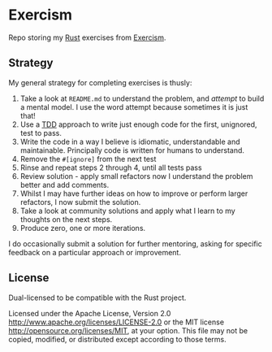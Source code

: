 # Exercism

Repo storing my [Rust](https://www.rust-lang.org/) exercises from [Exercism](https://exercism.org/profiles/graemer957/solutions?track_slug=rust&order=newest_first).

## Strategy

My general strategy for completing exercises is thusly:
1. Take a look at `README.md` to understand the problem, and _attempt_ to build a mental model. I use the word attempt because sometimes it is just that!
2. Use a [TDD](https://en.wikipedia.org/wiki/Test-driven_development) approach to write just enough code for the first, unignored, test to pass.
3. Write the code in a way I believe is idiomatic, understandable and maintainable. Principally code is written for humans to understand.
4. Remove the `#[ignore]` from the next test
5. Rinse and repeat steps 2 through 4, until all tests pass
6. Review solution - apply small refactors now I understand the problem better and add comments.
7. Whilst I may have further ideas on how to improve or perform larger refactors, I now submit the solution.
8. Take a look at community solutions and apply what I learn to my thoughts on the next steps.
9. Produce zero, one or more iterations.

I do occasionally submit a solution for further mentoring, asking for specific feedback on a particular approach or improvement.

## License

Dual-licensed to be compatible with the Rust project.

Licensed under the Apache License, Version 2.0
http://www.apache.org/licenses/LICENSE-2.0 or the MIT license
http://opensource.org/licenses/MIT, at your option. This file may not be
copied, modified, or distributed except according to those terms.

